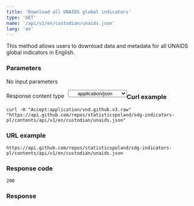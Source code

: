 ```yaml
---
title: 'Download all UNAIDS global indicators'
type: 'GET'
name: '/api/v1/en/custodian/unaids.json'
lang: 'en'
---
```


This method allows users to download data and metadata for all UNAIDS global indicators in English.

### Parameters

<p>No input parameters</p>

<p style='float:left;margin-top: 7px;'>Response content type</p>
<select style='float:left;padding: 0px 15px;width: 155px;margin-left: 10px;text-align-last: center;'>
  <option>application/json</option>
</select>

<div id='example1'>

<h3 id="przykładowy-curl">Curl example</h3>

<p><code class="highlighter-rouge">curl -H "Accept:application/vnd.github.v3.raw" "https://api.github.com/repos/statisticspoland/sdg-indicators-pl/contents/api/v1/en/custodian/unaids.json"</code></p>

<h3 id="przykładowy-url">URL example</h3>

<p><code class="highlighter-rouge">https://api.github.com/repos/statisticspoland/sdg-indicators-pl/contents/api/v1/en/custodian/unaids.json</code></p>

<h3 id="przykładowy-kod-odpowiedzi">Response code</h3>

<p><code class="highlighter-rouge">200</code></p>

<h3 id="przykładowa-odpowiedź">Response</h3>

<p><code class="highlighter-rouge" id="show-data-en-unaids">
</code></p>

</div>

<script>

$.getJSON('https://sdg.gov.pl/api/v1/en/custodian/unaids.json', function(data) {
    $('#show-data-en-unaids').html(JSON.stringify(data, null, 2));
});

</script>
